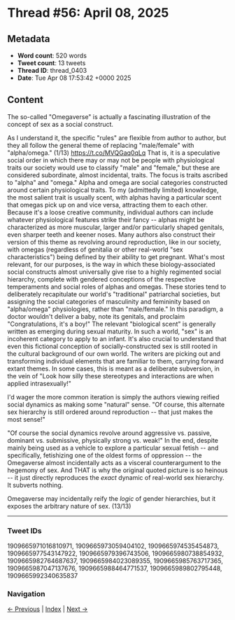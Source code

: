 # Thread #56: April 08, 2025

## Metadata
- **Word count**: 520 words
- **Tweet count**: 13 tweets
- **Thread ID**: thread_0403
- **Date**: Tue Apr 08 17:53:42 +0000 2025

## Content

The so-called "Omegaverse" is actually a fascinating illustration of the concept of sex as a social construct.

As I understand it, the specific "rules" are flexible from author to author, but they all follow the general theme of replacing "male/female" with "alpha/omega." (1/13) https://t.co/MVQGaq0qLq That is, it is a speculative social order in which there may or may not be people with physiological traits our society would use to classify "male" and "female," but these are considered subordinate, almost incidental, traits. The focus is traits ascribed to "alpha" and "omega." Alpha and omega are social categories constructed around certain physiological traits. To my (admittedly limited) knowledge, the most salient trait is usually scent, with alphas having a particular scent that omegas pick up on and vice versa, attracting them to each other. Because it's a loose creative community, individual authors can include whatever physiological features strike their fancy -- alphas might be characterized as more muscular, larger and/or particularly shaped genitals, even sharper teeth and keener noses. Many authors also construct their version of this theme as revolving around reproduction, like in our society, with omegas (regardless of genitalia or other real-world "sex characteristics") being defined by their ability to get pregnant. What's most relevant, for our purposes, is the way in which these biology-associated social constructs almost universally give rise to a highly regimented social hierarchy, complete with gendered conceptions of the respective temperaments and social roles of alphas and omegas. These stories tend to deliberately recapitulate our world's "traditional" patriarchal societies, but assigning the social categories of masculinity and femininity based on "alpha/omega" physiologies, rather than "male/female." In this paradigm, a doctor wouldn't deliver a baby, note its genitals, and proclaim "Congratulations, it's a boy!" The relevant "biological scent" is generally written as emerging during sexual maturity. In such a world, "sex" is an incoherent category to apply to an infant. It's also crucial to understand that even this fictional conception of socially-constructed sex is still rooted in the cultural background of our own world. The writers are picking out and transforming individual elements that are familiar to them, carrying forward extant themes. In some cases, this is meant as a deliberate subversion, in the vein of "Look how silly these stereotypes and interactions are when applied intrasexually!"

I'd wager the more common iteration is simply the authors viewing reified social dynamics as making some "natural" sense. "Of course, this alternate sex hierarchy is still ordered around reproduction -- that just makes the most sense!"

"Of course the social dynamics revolve around aggressive vs. passive, dominant vs. submissive, physically strong vs. weak!" In the end, despite mainly being used as a vehicle to explore a particular sexual fetish -- and specifically, fetishizing one of the oldest forms of oppression -- the Omegaverse almost incidentally acts as a visceral counterargument to the hegemony of sex. And THAT is why the original quoted picture is so heinous -- it just directly reproduces the *exact* dynamic of real-world sex hierarchy. It subverts nothing.

Omegaverse may incidentally reify the *logic* of gender hierarchies, but it exposes the arbitrary nature of sex. (13/13)

---

### Tweet IDs
1909665971016810971, 1909665973059404102, 1909665974535454873, 1909665977543147922, 1909665979396743506, 1909665980738854932, 1909665982764687637, 1909665984023089355, 1909665985763717365, 1909665987047137676, 1909665988464771537, 1909665989802795448, 1909665992340635837

### Navigation
[← Previous](#055) | [Index](index.md) | [Next →](#057)
